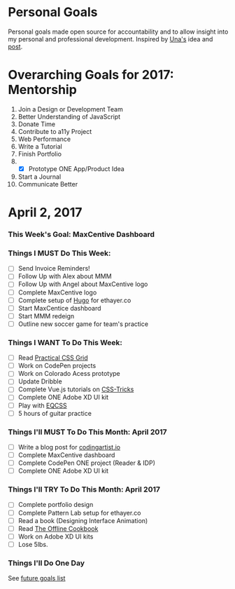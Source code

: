 Personal Goals
==============

Personal goals made open source for accountability and to allow insight into my personal and professional development. Inspired by [Una's](https://github.com/una) idea and [post](https://una.im/personal-goals-guide/#💁).

# Overarching Goals for 2017: Mentorship
 1. Join a Design or Development Team 
 2. Better Understanding of JavaScript
 3. Donate Time
 4. Contribute to a11y Project 
 5. Web Performance
 6. Write a Tutorial
 7. Finish Portfolio 
 8. - [x] Prototype ONE App/Product Idea
 9. Start a Journal
10. Communicate Better

# April 2, 2017

### This Week's Goal: MaxCentive Dashboard

### Things I MUST Do This Week:
- [ ] Send Invoice Reminders!
- [ ] Follow Up with Alex about MMM
- [ ] Follow Up with Angel about MaxCentive logo
- [ ] Complete MaxCentive logo
- [ ] Complete setup of [Hugo](http://gohugo.io/) for ethayer.co
- [ ] Start MaxCentice dashboard
- [ ] Start MMM redeign
- [ ] Outline new soccer game for team's practice

### Things I WANT To Do This Week:
- [ ] Read [Practical CSS Grid](http://meyerweb.com/eric/thoughts/2017/03/24/practical-css-grid/)
- [ ] Work on CodePen projects
- [ ] Work on Colorado Acess prototype
- [ ] Update Dribble
- [ ] Complete Vue.js tutorials on [CSS-Tricks](https://css-tricks.com/intro-to-vue-1-rendering-directives-events/)
- [ ] Complete ONE Adobe XD UI kit
- [ ] Play with [EQCSS](http://elementqueries.com/)
- [ ] 5 hours of guitar practice

### Things I'll MUST To Do This Month: April 2017
- [ ] Write a blog post for [codingartist.io](codingartist.io)
- [ ] Complete MaxCentive dashboard
- [ ] Complete CodePen ONE project (Reader & IDP)
- [ ] Complete ONE Adobe XD UI kit

### Things I'll TRY To Do This Month: April 2017
- [ ] Complete portfolio design
- [ ] Complete Pattern Lab setup for ethayer.co
- [ ] Read a book (Designing Interface Animation)
- [ ] Read [The Offline Cookbook](https://developers.google.com/web/fundamentals/instant-and-offline/offline-cookbook/)
- [ ] Work on Adobe XD UI kits
- [ ] Lose 5lbs.

### Things I'll Do One Day
See [future goals list](https://github.com/ericthayer/personal-goals/blob/master/future-goals/future-goals.md)
